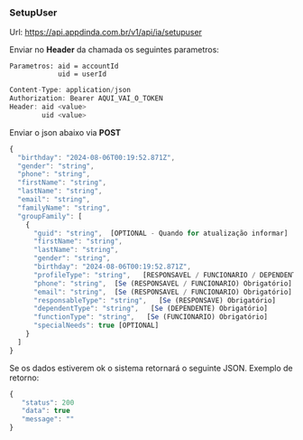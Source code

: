 
### SetupUser
Url: https://api.appdinda.com.br/v1/api/ia/setupuser

Enviar no **Header** da chamada os seguintes parametros:

    Parametros: aid = accountId
                uid = userId
```javascript {.line-numbers}
Content-Type: application/json
Authorization: Bearer AQUI_VAI_O_TOKEN
Header: aid <value>
        uid <value>  
```

Enviar o json abaixo via **POST** 
```javascript {.line-numbers}
{  
  "birthday": "2024-08-06T00:19:52.871Z",
  "gender": "string",
  "phone": "string",
  "firstName": "string",
  "lastName": "string",
  "email": "string",
  "familyName": "string",
  "groupFamily": [
    {
      "guid": "string",  [OPTIONAL - Quando for atualização informar]
      "firstName": "string",
      "lastName": "string",
      "gender": "string",
      "birthday": "2024-08-06T00:19:52.871Z",
      "profileType": "string",   [RESPONSAVEL / FUNCIONARIO / DEPENDENTE]
      "phone": "string",  [Se (RESPONSAVEL / FUNCIONARIO) Obrigatório]     
      "email": "string",  [Se (RESPONSAVEL / FUNCIONARIO) Obrigatório]     
      "responsableType": "string",   [Se (RESPONSAVE) Obrigatório]    
      "dependentType": "string",   [Se (DEPENDENTE) Obrigatório]    
      "functionType": "string",   [Se (FUNCIONARIO) Obrigatório]    
      "specialNeeds": true [OPTIONAL]
    }
  ]
}
```
 

Se os dados estiverem ok o sistema retornará o seguinte JSON.
Exemplo de retorno:
```javascript {.line-numbers}
{
   "status": 200
   "data": true
   "message": ""
}
```
 
